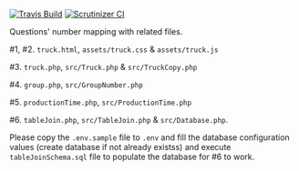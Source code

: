[![Travis Build](https://img.shields.io/travis/sushilgupta/fluffy-potato/master.svg?style=flat-square)](https://travis-ci.org/sushilgupta/fluffy-potato?branch=master)
[![Scrutinizer CI](https://img.shields.io/scrutinizer/g/sushilgupta/fluffy-potato.svg?style=flat-square)](https://scrutinizer-ci.com/g/sushilgupta/fluffy-potato/?branch=master)

Questions' number mapping with related files.

\#1, \#2. `truck.html`, `assets/truck.css` & `assets/truck.js`

\#3. `truck.php`, `src/Truck.php` & `src/TruckCopy.php`

\#4. `group.php`, `src/GroupNumber.php`

\#5. `productionTime.php`, `src/ProductionTime.php`

\#6. `tableJoin.php`, `src/TableJoin.php` & `src/Database.php`.

Please copy the `.env.sample` file to `.env` and fill the database configuration values (create database if not already existss) and execute `tableJoinSchema.sql` file to populate the database for \#6 to work. 